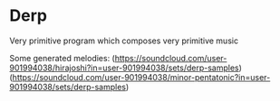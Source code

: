 # Derp
Very primitive program which composes very primitive music

Some generated melodies:
(https://soundcloud.com/user-901994038/hirajoshi?in=user-901994038/sets/derp-samples)
(https://soundcloud.com/user-901994038/minor-pentatonic?in=user-901994038/sets/derp-samples)
